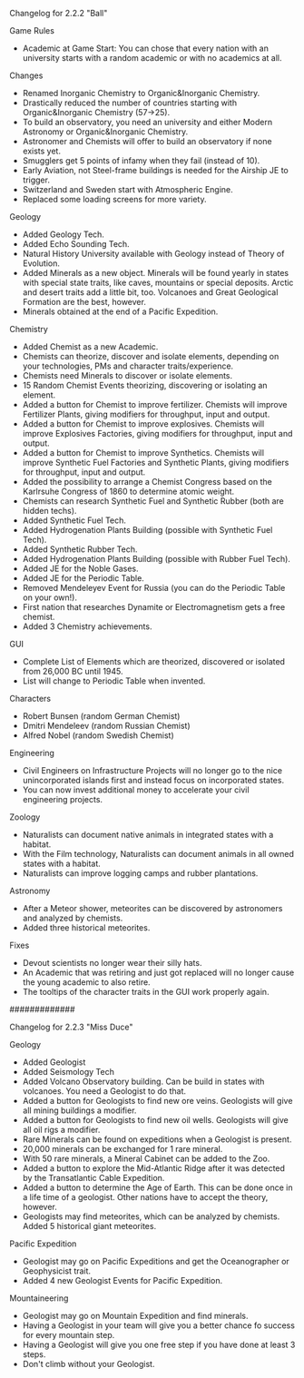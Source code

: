 Changelog for 2.2.2 "Ball"

Game Rules
- Academic at Game Start: You can chose that every nation with an university starts with a random academic or with no academics at all.

Changes
- Renamed Inorganic Chemistry to Organic&Inorganic Chemistry.
- Drastically reduced the number of countries starting with Organic&Inorganic Chemistry (57->25).
- To build an observatory, you need an university and either Modern Astronomy or Organic&Inorganic Chemistry.
- Astronomer and Chemists will offer to build an observatory if none exists yet.
- Smugglers get 5 points of infamy when they fail (instead of 10).
- Early Aviation, not Steel-frame buildings is needed for the Airship JE to trigger.
- Switzerland and Sweden start with Atmospheric Engine.
- Replaced some loading screens for more variety.

Geology
- Added Geology Tech.
- Added Echo Sounding Tech.
- Natural History University available with Geology instead of Theory of Evolution.
- Added Minerals as a new object. Minerals will be found yearly in states with special state traits, like caves, mountains or special deposits. Arctic and desert traits add a little bit, too. Volcanoes and Great Geological Formation are the best, however.
- Minerals obtained at the end of a Pacific Expedition.

Chemistry
- Added Chemist as a new Academic.
- Chemists can theorize, discover and isolate elements, depending on your technologies, PMs and character traits/experience.
- Chemists need Minerals to discover or isolate elements.
- 15 Random Chemist Events theorizing, discovering or isolating an element.
- Added a button for Chemist to improve fertilizer. Chemists will improve Fertilizer Plants, giving modifiers for throughput, input and output.
- Added a button for Chemist to improve explosives. Chemists will improve Explosives Factories, giving modifiers for throughput, input and output.
- Added a button for Chemist to improve Synthetics. Chemists will improve Synthetic Fuel Factories and Synthetic Plants, giving modifiers for throughput, input and output.
- Added the possibility to arrange a Chemist Congress based on the Karlrsuhe Congress of 1860 to determine atomic weight.
- Chemists can research Synthetic Fuel and Synthetic Rubber (both are hidden techs).
- Added Synthetic Fuel Tech.
- Added Hydrogenation Plants Building (possible with Synthetic Fuel Tech).
- Added Synthetic Rubber Tech.
- Added Hydrogenation Plants Building (possible with Rubber Fuel Tech).
- Added JE for the Noble Gases.
- Added JE for the Periodic Table.
- Removed Mendeleyev Event for Russia (you can do the Periodic Table on your own!).
- First nation that researches Dynamite or Electromagnetism gets a free chemist.
- Added 3 Chemistry achievements.

GUI
- Complete List of Elements which are theorized, discovered or isolated from 26,000 BC until 1945.
- List will change to Periodic Table when invented.

Characters
- Robert Bunsen (random German Chemist)
- Dmitri Mendeleev (random Russian Chemist)
- Alfred Nobel (random Swedish Chemist)

Engineering
- Civil Engineers on Infrastructure Projects will no longer go to the nice unincorporated islands first and instead focus on incorporated states.
- You can now invest additional money to accelerate your civil engineering projects.

Zoology
- Naturalists can document native animals in integrated states with a habitat.
- With the Film technology, Naturalists can document animals in all owned states with a habitat.
- Naturalists can improve logging camps and rubber plantations.

Astronomy
- After a Meteor shower, meteorites can be discovered by astronomers and analyzed by chemists.
- Added three historical meteorites.

Fixes
- Devout scientists no longer wear their silly hats.
- An Academic that was retiring and just got replaced will no longer cause the young academic to also retire.
- The tooltips of the character traits in the GUI work properly again.

#############

Changelog for 2.2.3 "Miss Duce"

Geology
- Added Geologist
- Added Seismology Tech
- Added Volcano Observatory building. Can be build in states with volcanoes. You need a Geologist to do that.
- Added a button for Geologists to find new ore veins. Geologists will give all mining buildings a modifier.
- Added a button for Geologists to find new oil wells. Geologists will give all oil rigs a modifier.
- Rare Minerals can be found on expeditions when a Geologist is present.
- 20,000 minerals can be exchanged for 1 rare mineral.
- With 50 rare minerals, a Mineral Cabinet can be added to the Zoo.
- Added a button to explore the Mid-Atlantic Ridge after it was detected by the Transatlantic Cable Expedition.
- Added a button to determine the Age of Earth. This can be done once in a life time of a geologist. Other nations have to accept the theory, however.
- Geologists may find meteorites, which can be analyzed by chemists. Added 5 historical giant meteorites.

Pacific Expedition
- Geologist may go on Pacific Expeditions and get the Oceanographer or Geophysicist trait.
- Added 4 new Geologist Events for Pacific Expedition.

Mountaineering
- Geologist may go on Mountain Expedition and find minerals.
- Having a Geologist in your team will give you a better chance fo success for every mountain step.
- Having a Geologist will give you one free step if you have done at least 3 steps.
- Don't climb without your Geologist.
